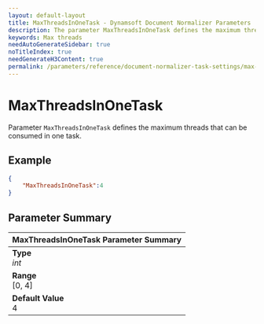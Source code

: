 ```yaml
---
layout: default-layout
title: MaxThreadsInOneTask - Dynamsoft Document Normalizer Parameters
description: The parameter MaxThreadsInOneTask defines the maximum threads that can be consumed in one document normalizer task.
keywords: Max threads
needAutoGenerateSidebar: true
noTitleIndex: true
needGenerateH3Content: true
permalink: /parameters/reference/document-normalizer-task-settings/max-threads-in-one-task.html
---
```


# MaxThreadsInOneTask

Parameter `MaxThreadsInOneTask` defines the maximum threads that can be consumed in one task.

## Example

```json
{
    "MaxThreadsInOneTask":4
}
```

## Parameter Summary

| MaxThreadsInOneTask Parameter Summary |
| :------------- |
| **Type**<br>*int* |
| **Range**<br>[0, 4] |
| **Default Value**<br>4 |
